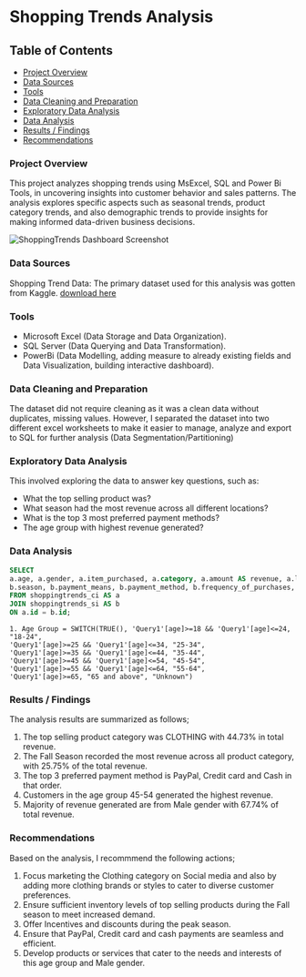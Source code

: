 # Shopping Trends Analysis

## Table of Contents
- [Project Overview](#project-overview)
- [Data Sources](#data-sources)
- [Tools](#tools)
- [Data Cleaning and Preparation](#data-cleaning-and-preparation)
- [Exploratory Data Analysis](#exploratory-data-analysis)
- [Data Analysis](#data-analysis)
- [Results / Findings](#results-/-findings)
- [Recommendations](#recommendations)

### Project Overview
This project analyzes shopping trends using MsExcel, SQL and Power Bi Tools, in uncovering insights into customer behavior and sales patterns. The analysis explores specific aspects such as seasonal trends, product category trends, and also demographic trends to provide insights for making informed data-driven business decisions.

![ShoppingTrends Dashboard Screenshot](https://github.com/user-attachments/assets/2cfbbca8-e9c2-415a-9320-9efa477cb9d3)


### Data Sources

Shopping Trend Data: The primary dataset used for this analysis was gotten from Kaggle. 
[download here](https://www.kaggle.com/datasets/bhadramohit/customer-shopping-latest-trends-dataset)

### Tools

- Microsoft Excel (Data Storage and Data Organization).
- SQL Server (Data Querying and Data Transformation).
- PowerBi (Data Modelling, adding measure to already existing fields and Data Visualization, building interactive dashboard).

### Data Cleaning and Preparation
The dataset did not require cleaning as it was a clean data without duplicates, missing values. 
However, I separated the dataset into two different excel worksheets to make it easier to manage, analyze and export to SQL for further analysis (Data Segmentation/Partitioning)

### Exploratory Data Analysis
This involved exploring the data to answer key questions, such as:

- What the top selling product was?
- What season had the most revenue across all different locations?
- What is the top 3 most preferred payment methods?
- The age group with highest revenue generated?

### Data Analysis

```sql
SELECT
a.age, a.gender, a.item_purchased, a.category, a.amount AS revenue, a.location, a.subscription_status, a.shipping_type,
b.season, b.payment_means, b.payment_method, b.frequency_of_purchases, b.review_rating, b.discount_applied, b.promo_code_used, b.size, b.color
FROM shoppingtrends_ci AS a
JOIN shoppingtrends_si AS b
ON a.id = b.id;
```

```powerbi
1. Age Group = SWITCH(TRUE(), 'Query1'[age]>=18 && 'Query1'[age]<=24, "18-24",
'Query1'[age]>=25 && 'Query1'[age]<=34, "25-34",
'Query1'[age]>=35 && 'Query1'[age]<=44, "35-44",
'Query1'[age]>=45 && 'Query1'[age]<=54, "45-54",
'Query1'[age]>=55 && 'Query1'[age]<=64, "55-64",
'Query1'[age]>=65, "65 and above", "Unknown")
```

### Results / Findings

The analysis results are summarized as follows;
1. The top selling product category was CLOTHING with 44.73% in total revenue.
2. The Fall Season recorded the most revenue across all product category, with 25.75% of the total revenue.
3. The top 3 preferred payment method is PayPal, Credit card and Cash in that order.
4. Customers in the age group 45-54 generated the highest revenue.
5. Majority of revenue generated are from Male gender with 67.74% of total revenue.


### Recommendations

Based on the analysis, I recommmend the following actions;
1. Focus marketing the Clothing category on Social media and also by adding more clothing brands or styles to cater to diverse customer preferences.
2. Ensure sufficient inventory levels of top selling products during the Fall season to meet increased demand.
3. Offer Incentives and discounts during the peak season.
4. Ensure that PayPal, Credit card and cash payments are seamless and efficient.
5. Develop products or services that cater to the needs and interests of this age group and Male gender.







 
